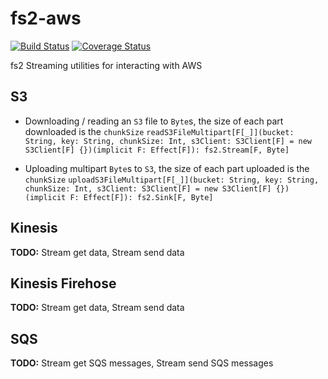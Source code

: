 # fs2-aws
[![Build Status](https://travis-ci.com/dmateusp/fs2-aws.svg?branch=master)](https://travis-ci.com/dmateusp/fs2-aws)
[![Coverage Status](https://coveralls.io/repos/github/dmateusp/fs2-aws/badge.svg?branch=master)](https://coveralls.io/github/dmateusp/fs2-aws?branch=master)

fs2 Streaming utilities for interacting with AWS

## S3
* Downloading / reading an `S3` file to `Byte`s, the size of each part downloaded is the `chunkSize`
`readS3FileMultipart[F[_]](bucket: String, key: String, chunkSize: Int, s3Client: S3Client[F] = new S3Client[F] {})(implicit F: Effect[F]): fs2.Stream[F, Byte]`

* Uploading multipart `Byte`s to `S3`, the size of each part uploaded is the `chunkSize` `uploadS3FileMultipart[F[_]](bucket: String, key: String, chunkSize: Int, s3Client: S3Client[F] = new S3Client[F] {})(implicit F: Effect[F]): fs2.Sink[F, Byte]`

## Kinesis
**TODO:** Stream get data, Stream send data

## Kinesis Firehose
**TODO:** Stream get data, Stream send data

## SQS
**TODO:** Stream get SQS messages, Stream send SQS messages